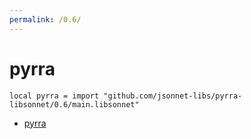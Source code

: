 ```yaml
---
permalink: /0.6/
---
```


# pyrra

```jsonnet
local pyrra = import "github.com/jsonnet-libs/pyrra-libsonnet/0.6/main.libsonnet"
```



* [pyrra](pyrra/index.md)